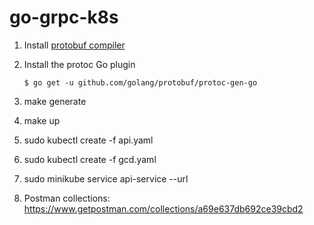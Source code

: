 # go-grpc-k8s

1. Install [protobuf compiler](https://github.com/google/protobuf/blob/master/README.md#protocol-compiler-installation)

2. Install the protoc Go plugin

   ```
   $ go get -u github.com/golang/protobuf/protoc-gen-go

3. make generate

4. make up

5. sudo kubectl create -f api.yaml
6. sudo kubectl create -f gcd.yaml
7. sudo minikube service api-service --url
8. Postman collections: https://www.getpostman.com/collections/a69e637db692ce39cbd2
